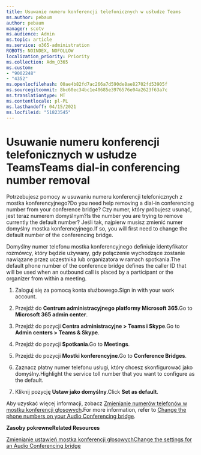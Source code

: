 ```yaml
---
title: Usuwanie numeru konferencji telefonicznych w usłudze Teams
ms.author: pebaum
author: pebaum
manager: scotv
ms.audience: Admin
ms.topic: article
ms.service: o365-administration
ROBOTS: NOINDEX, NOFOLLOW
localization_priority: Priority
ms.collection: Adm_O365
ms.custom:
- "9002248"
- "4352"
ms.openlocfilehash: 00ae4b82fd7ac266a7d590de8ae82702fd53905f
ms.sourcegitcommit: 8bc60ec34bc1e40685e3976576e04a2623f63a7c
ms.translationtype: MT
ms.contentlocale: pl-PL
ms.lasthandoff: 04/15/2021
ms.locfileid: "51823545"
---
```

# <a name="teams-dial-in-conferencing-number-removal"></a><span data-ttu-id="82534-102">Usuwanie numeru konferencji telefonicznych w usłudze Teams</span><span class="sxs-lookup"><span data-stu-id="82534-102">Teams dial-in conferencing number removal</span></span>

<span data-ttu-id="82534-103">Potrzebujesz pomocy w usuwaniu numeru konferencji telefonicznych z mostka konferencyjnego?</span><span class="sxs-lookup"><span data-stu-id="82534-103">Do you need help removing a dial-in conferencing number from your conference bridge?</span></span> <span data-ttu-id="82534-104">Czy numer, który próbujesz usunąć, jest teraz numerem domyślnym?</span><span class="sxs-lookup"><span data-stu-id="82534-104">Is the number you are trying to remove currently the default number?</span></span> <span data-ttu-id="82534-105">Jeśli tak, najpierw musisz zmienić numer domyślny mostka konferencyjnego.</span><span class="sxs-lookup"><span data-stu-id="82534-105">If so, you will first need to change the default number of the conferencing bridge.</span></span>

<span data-ttu-id="82534-106">Domyślny numer telefonu mostka konferencyjnego definiuje identyfikator rozmówcy, który będzie używany, gdy połączenie wychodzące zostanie nawiązane przez uczestnika lub organizatora w ramach spotkania.</span><span class="sxs-lookup"><span data-stu-id="82534-106">The default phone number of the conference bridge defines the caller ID that will be used when an outbound call is placed by a participant or the organizer from within a meeting.</span></span>

1. <span data-ttu-id="82534-107">Zaloguj się za pomocą konta służbowego.</span><span class="sxs-lookup"><span data-stu-id="82534-107">Sign in with your work account.</span></span>

2. <span data-ttu-id="82534-108">Przejdź do **Centrum administracyjnego platformy Microsoft 365**.</span><span class="sxs-lookup"><span data-stu-id="82534-108">Go to **Microsoft 365 admin center**.</span></span>

3. <span data-ttu-id="82534-109">Przejdź do pozycji **Centra administracyjne > Teams i Skype**.</span><span class="sxs-lookup"><span data-stu-id="82534-109">Go to **Admin centers > Teams & Skype**.</span></span>

4. <span data-ttu-id="82534-110">Przejdź do pozycji **Spotkania**.</span><span class="sxs-lookup"><span data-stu-id="82534-110">Go to **Meetings**.</span></span>

5. <span data-ttu-id="82534-111">Przejdź do pozycji **Mostki konferencyjne**.</span><span class="sxs-lookup"><span data-stu-id="82534-111">Go to **Conference Bridges**.</span></span>

6. <span data-ttu-id="82534-112">Zaznacz płatny numer telefonu usługi, który chcesz skonfigurować jako domyślny.</span><span class="sxs-lookup"><span data-stu-id="82534-112">Highlight the service toll number that you want to configure as the default.</span></span>

7. <span data-ttu-id="82534-113">Kliknij pozycję **Ustaw jako domyślny**.</span><span class="sxs-lookup"><span data-stu-id="82534-113">Click **Set as default**.</span></span>

<span data-ttu-id="82534-114">Aby uzyskać więcej informacji, zobacz [Zmienianie numerów telefonów w mostku konferencji głosowych](https://docs.microsoft.com/microsoftteams/change-the-phone-numbers-on-your-audio-conferencing-bridge).</span><span class="sxs-lookup"><span data-stu-id="82534-114">For more information, refer to [Change the phone numbers on your Audio Conferencing bridge](https://docs.microsoft.com/microsoftteams/change-the-phone-numbers-on-your-audio-conferencing-bridge).</span></span>

<span data-ttu-id="82534-115">**Zasoby pokrewne**</span><span class="sxs-lookup"><span data-stu-id="82534-115">**Related Resources**</span></span>

[<span data-ttu-id="82534-116">Zmienianie ustawień mostka konferencji głosowych</span><span class="sxs-lookup"><span data-stu-id="82534-116">Change the settings for an Audio Conferencing bridge</span></span>](https://docs.microsoft.com/microsoftteams/change-the-settings-for-an-audio-conferencing-bridge)
